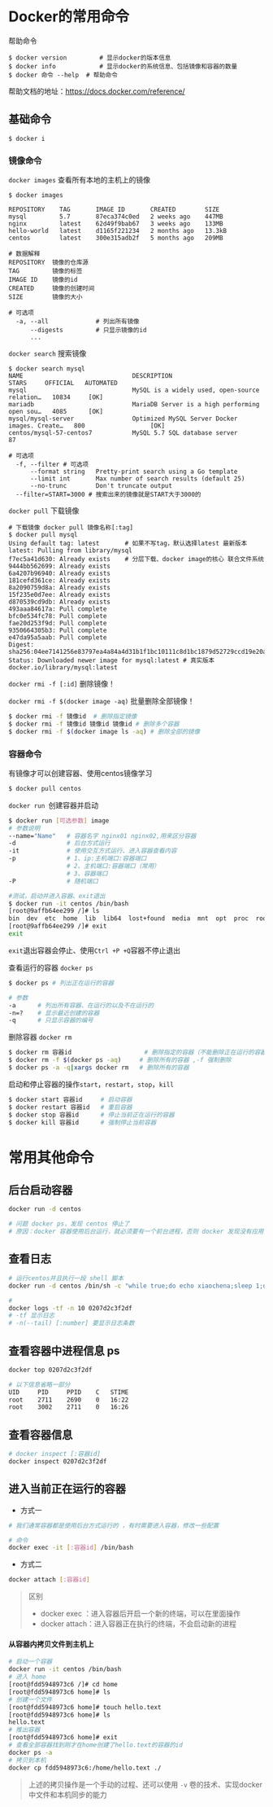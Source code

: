 # Docker的常用命令

帮助命令

```shell
$ docker version     	 # 显示docker的版本信息
$ docker info			 # 显示docker的系统信息、包括镜像和容器的数量
$ docker 命令 --help	# 帮助命令
```

帮助文档的地址：https://docs.docker.com/reference/

## 基础命令

```shell
$ docker i
```


### 镜像命令

`docker images` 查看所有本地的主机上的镜像

```shell
$ docker images

REPOSITORY    TAG       IMAGE ID       CREATED        SIZE
mysql         5.7       87eca374c0ed   2 weeks ago    447MB
nginx         latest    62d49f9bab67   3 weeks ago    133MB
hello-world   latest    d1165f221234   2 months ago   13.3kB
centos        latest    300e315adb2f   5 months ago   209MB

# 数据解释
REPOSITORY 	镜像的仓库源
TAG 		镜像的标签
IMAGE ID 	镜像的id
CREATED		镜像的创建时间
SIZE		镜像的大小

# 可选项
  -a, --all             # 列出所有镜像
      --digests         # 只显示镜像的id
      ...
```

`docker search` 搜索镜像

```shell
$ docker search mysql
NAME                              DESCRIPTION                                     STARS     OFFICIAL   AUTOMATED
mysql                             MySQL is a widely used, open-source relation…   10834     [OK]
mariadb                           MariaDB Server is a high performing open sou…   4085      [OK]
mysql/mysql-server                Optimized MySQL Server Docker images. Create…   800                  [OK]
centos/mysql-57-centos7           MySQL 5.7 SQL database server                   87

# 可选项
  -f, --filter # 可选项
      --format string   Pretty-print search using a Go template
      --limit int       Max number of search results (default 25)
      --no-trunc        Don't truncate output
  --filter=START=3000 # 搜索出来的镜像就是START大于3000的
```

`docker pull` 下载镜像

```shell
# 下载镜像 docker pull 镜像名称[:tag]
$ docker pull mysql
Using default tag: latest  		# 如果不写tag，默认选择latest 最新版本
latest: Pulling from library/mysql
f7ec5a41d630: Already exists	# 分层下载、docker image的核心 联合文件系统
9444bb562699: Already exists
6a4207b96940: Already exists
181cefd361ce: Already exists
8a2090759d8a: Already exists
15f235e0d7ee: Already exists
d870539cd9db: Already exists
493aaa84617a: Pull complete
bfc0e534fc78: Pull complete
fae20d253f9d: Pull complete
9350664305b3: Pull complete
e47da95a5aab: Pull complete
Digest: sha256:04ee7141256e83797ea4a84a4d31b1f1bc10111c8d1bc1879d52729ccd19e20a
Status: Downloaded newer image for mysql:latest # 真实版本
docker.io/library/mysql:latest
```

`docker rmi -f [:id]` 删除镜像！

`docker rmi -f $(docker image -aq)`  批量删除全部镜像！

```sh
$ docker rmi -f 镜像id  # 删除指定镜像
$ docker rmi -f 镜像id 镜像id 镜像id # 删除多个容器
$ docker rmi -f $(docker image ls -aq) # 删除全部的镜像
```

### 容器命令

有镜像才可以创建容器、使用centos镜像学习

```sh
$ docker pull centos
```

`docker run `创建容器并启动

```sh
$ docker run [可选参数] image
# 参数说明
--name="Name"	# 容器名字 nginx01 nginx02,用来区分容器
-d				# 后台方式运行
-it				# 使用交互方式运行、进入容器查看内容
-p				# 1、ip:主机端口:容器端口
				# 2、主机端口:容器端口（常用）
				# 3、容器端口
-P				# 随机端口

#测试，启动并进入容器、exit退出
$ docker run -it centos /bin/bash
[root@9affb64ee299 /]# ls
bin  dev  etc  home  lib  lib64  lost+found  media  mnt  opt  proc  root  run  sbin  srv  sys  tmp  usr  var
[root@9affb64ee299 /]# exit 
exit
```

`exit`退出容器会停止、使用`Ctrl +P +Q`容器不停止退出

查看运行的容器  `docker ps` 

```sh
$ docker ps # 列出正在运行的容器

# 参数
-a		# 列出所有容器、在运行的以及不在运行的
-n=?	# 显示最近创建的容器
-q		# 只显示容器的编号
```

删除容器 `docker rm`

```sh
$ docker rm 容器id					# 删除指定的容器（不能删除正在运行的容器）
$ docker rm -f $(docker ps -aq)	 	# 删除所有的容器 ,-f 强制删除
$ docker ps -a -q|xargs docker rm	# 删除所有的容器
```

启动和停止容器的操作`start`，`restart`，`stop`，`kill`

``` sh
$ docker start 容器id     # 启动容器
$ docker restart 容器id   # 重启容器
$ docker stop 容器id      # 停止当前正在运行的容器
$ docker kill 容器id      # 强制停止当前容器
```

# 常用其他命令

## 后台启动容器
```sh
docker run -d centos

# 问题 docker ps，发现 centos 停止了
# 原因：docker 容器使用后台运行，就必须要有一个前台进程，否则 docker 发现没有应用，就会自动停止
```

## 查看日志

```sh
# 运行centos并且执行一段 shell 脚本
docker run -d centos /bin/sh -c "while true;do echo xiaochena;sleep 1;done"
```
```sh
# 
docker logs -tf -n 10 0207d2c3f2df
# -tf 显示日志
# -n(--tail) [:number] 要显示日志条数
```

## 查看容器中进程信息 ps
```sh
docker top 0207d2c3f2df

# 以下信息省略一部分
UID     PID     PPID    C   STIME          
root    2711    2690    0   16:22          
root    3002    2711    0   16:26          
```

## 查看容器信息

```sh
# docker inspect [:容器id]
docker inspect 0207d2c3f2df
```

## 进入当前正在运行的容器

- 方式一

```sh
# 我们通常容器都是使用后台方式运行的 ，有时需要进入容器，修改一些配置

# 命令
docker exec -it [:容器id] /bin/bash
```

- 方式二

```sh
docker attach [:容器id]
```

> 区别
>
> - docker exec ：进入容器后开启一个新的终端，可以在里面操作
> - docker attach：进入容器正在执行的终端，不会启动新的进程

#### 从容器内拷贝文件到主机上

```sh
# 启动一个容器
docker run -it centos /bin/bash
# 进入 home
[root@fdd5948973c6 /]# cd home
[root@fdd5948973c6 home]# ls
# 创建一个文件
[root@fdd5948973c6 home]# touch hello.text
[root@fdd5948973c6 home]# ls
hello.text
# 推出容器
[root@fdd5948973c6 home]# exit
# 查看全部容器找到刚才在home创建了hello.text的容器的id
docker ps -a
# 拷贝到本机
docker cp fdd5948973c6:/home/hello.text ./
```

> 上述的拷贝操作是一个手动的过程、还可以使用 `-v` 卷的技术、实现docker中文件和本机同步的能力



